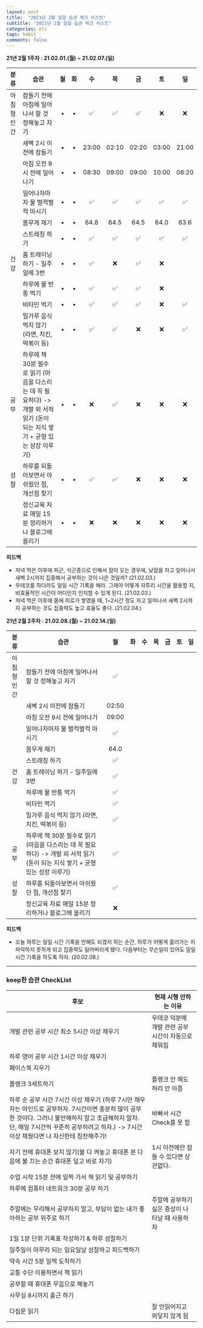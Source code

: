```yaml
---
layout: post
title:  "2021년 2월 일일 습관 체크 리스트"
subtitle: "2021년 2월 일일 습관 체크 리스트"
categories: etc
tags: habit
comments: false
---
```


**21년 2월 1주차 : 21.02.01.(월) ~ 21.02.07.(일)**

|분류|습관| 월 | 화 | 수 | 목 | 금 | 토 | 일 |
|:---:|---|:---:|:---:|:---:|:---:|:---:|:---:|:---:|
|아침형 인간|잠들기 전에 아침에 일어나서 할 것 정해놓고 자기|•|•|✅|✅|✅|❌|❌|
| |새벽 2시 이전에 잠들기|•|•|23:00|02:10|02:20|03:00|21:00|
| |아침 오전 9시 전에 일어나기|•|•|08:30|09:00|09:00|10:00|08:20|
| |일어나자마자 물 벌컥벌컥 마시기|•|•|✅|✅|✅|✅|✅|
| |몸무게 재기|•|•|64.8|64.5|64.5|64.0|63.6|
| |스트레칭 하기|•|•|✅|✅|✅|✅|✅|
|건강|홈 트레이닝 하기 - 일주일에 3번|•|•|✅|❌|✅|❌|
| |하루에 물 반통 먹기|•|•|✅|✅|✅|❌|
| |비타민 먹기|•|•|✅|✅|✅|❌|✅|
| |밀가루 음식 먹지 않기 (라면, 치킨, 떡볶이 등)|•|•|✅|✅|❌|❌|✅|
|공부|하루에 책 30분 필수로 읽기 (마음을 다스리는 데 꼭 필요하다) -> 개발 외 서적 읽기 (돈이 되는 지식 쌓기 + 균형 있는 성장 이루기)|•|•|❌|✅|❌|❌|❌|
|성찰| 하루를 되돌아보면서 아쉬웠던 점, 개선점 찾기|•|•|✅|✅|❌|❌|❌|
| |정신교육 자료 매일 15분 정리하거나 블로그에 올리기|•|•|❌|❌|❌|❌|❌|

**피드백**
- 저녁 먹은 이후에 피곤, 식곤증으로 인해서 잠이 오는 경우에, 낮잠을 자고 일어나서 새벽 2시까지 집중해서 공부하는 것이 나은 것일까? (21.02.03.)
- 우테코를 하더라도 일일 시간 기록을 해라. 그래야 어떻게 자투리 시간을 활용할 지, 비효율적인 시간이 어디인지 인지할 수 있게 된디. (21.02.03.)
- 저녁 먹은 이후에 몸에 피로가 쌓였을 때, 1~2시간 정도 자고 일어나서 새벽 2시까지 공부하는 것도 집중력도 높고 효율도 좋다. (21.02.04.)

**21년 2월 2주차 : 21.02.08.(월) ~ 21.02.14.(일)**

|분류|습관| 월 | 화 | 수 | 목 | 금 | 토 | 일 |
|:---:|---|:---:|:---:|:---:|:---:|:---:|:---:|:---:|
|아침형 인간|잠들기 전에 아침에 일어나서 할 것 정해놓고 자기|✅|
| |새벽 2시 이전에 잠들기|02:50|
| |아침 오전 9시 전에 일어나기|09:00|
| |일어나자마자 물 벌컥벌컥 마시기|✅|
| |몸무게 재기|64.0|
| |스트레칭 하기|✅|
|건강|홈 트레이닝 하기 - 일주일에 3번|✅|
| |하루에 물 반통 먹기|✅|
| |비타민 먹기|✅|
| |밀가루 음식 먹지 않기 (라면, 치킨, 떡볶이 등)|✅|
|공부|하루에 책 30분 필수로 읽기 (마음을 다스리는 데 꼭 필요하다) -> 개발 외 서적 읽기 (돈이 되는 지식 쌓기 + 균형 있는 성장 이루기)|✅|
|성찰| 하루를 되돌아보면서 아쉬웠던 점, 개선점 찾기|✅|
| |정신교육 자료 매일 15분 정리하거나 블로그에 올리기|❌|

**피드백**
- 오늘 하루는 일일 시간 기록을 안해도 되겠지 하는 순간, 하루가 어떻게 흘러가는 지 파악하지 못하게 되고 집중력도 잃어버리게 됐다. 다음부터는 무슨일이 있어도 일일 시간 기록을 하도록 하자. (20.02.08.)

---

### keep한 습관 CheckList
|후보|현재 시행 안하는 이유|
|---|---|
|개발 관련 공부 시간 최소 5시간 이상 채우기|우테코 덕분에 개발 관련 공부 시간이 자동으로 채워짐|
|하루 영어 공부 시간 1시간 이상 채우기||
|페이스북 지우기||
|플랭크 3세트하기|플랭크 안 해도 허리 안 아픔|
|하루 순 공부 시간 7시간 이상 채우기 (하루 7시만 채우자는 마인드로 공부하자. 7시간이면 충분히 많이 공부한 것이다. 그러니 불안해하지 말고 조급해하지 말자. 단, 매일 7시간씩 꾸준히 공부하려고 하자.) -> 7시간 이상 채웠다면 나 자신한테 칭찬해주기!|바빠서 시간 Check를 못 함|
|자기 전에 휴대폰 보지 않기(불 다 켜놓고 휴대폰 본 다음에 불 끄는 순간 휴대폰 덮고 바로 자기)|1시 이전에만 잠들 수 있다면 상관없다.||
|수업 시작 15분 전에 일찍 가서 책 읽기 및 공부하기||
|하루에 컴퓨터 네트워크 30분 공부 하기||
|주말에는 무리해서 공부하지 말고, 부담이 없는 내가 좋아하는 공부 위주로 하기|주말에 공부하기 싫은 증상이 나타날 때 사용하자||
|1일 1분 단위 기록표 작성하기 & 하루 성찰하기||
|일주일이 마무리 되는 일요일날 성찰하고 피드백하기||
|약속 시간 5분 일찍 도착하기||
|교통 수단 이용하면서 책 읽기||
|공부할 때 휴대폰 무음으로 해놓기||
|사무실 8시까지 출근 하기||
|다짐문 읽기|잘 안읽어지고 와닿지 않게 됨||